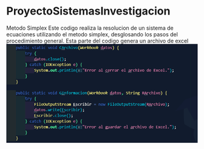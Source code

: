 # ProyectoSistemasInvestigacion
Metodo Simplex
Este codigo realiza la resolucion de un sistema de ecuaciones utilizando el metodo simplex, desglosando los pasos del procedimiento general.
Esta parte del codigo genera un archivo de excel 
![alt text](https://github.com/YordiKmh/ProyectoSistemasInvestigacion/blob/main/Simplex/resources/Evidencia%203.png)

